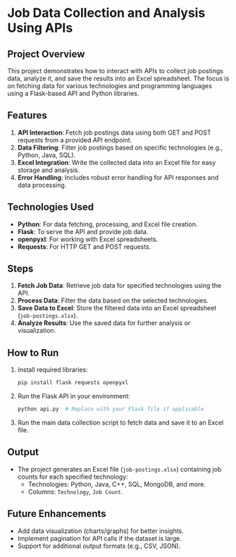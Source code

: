 

# Job Data Collection and Analysis Using APIs

## Project Overview
This project demonstrates how to interact with APIs to collect job postings data, analyze it, and save the results into an Excel spreadsheet. The focus is on fetching data for various technologies and programming languages using a Flask-based API and Python libraries.

## Features
1. **API Interaction**: Fetch job postings data using both GET and POST requests from a provided API endpoint.
2. **Data Filtering**: Filter job postings based on specific technologies (e.g., Python, Java, SQL).
3. **Excel Integration**: Write the collected data into an Excel file for easy storage and analysis.
4. **Error Handling**: Includes robust error handling for API responses and data processing.

## Technologies Used
- **Python**: For data fetching, processing, and Excel file creation.
- **Flask**: To serve the API and provide job data.
- **openpyxl**: For working with Excel spreadsheets.
- **Requests**: For HTTP GET and POST requests.

## Steps
1. **Fetch Job Data**: Retrieve job data for specified technologies using the API.
2. **Process Data**: Filter the data based on the selected technologies.
3. **Save Data to Excel**: Store the filtered data into an Excel spreadsheet (`job-postings.xlsx`).
4. **Analyze Results**: Use the saved data for further analysis or visualization.

## How to Run
1. Install required libraries:
   ```bash
   pip install flask requests openpyxl
   ```
2. Run the Flask API in your environment:
   ```python
   python api.py  # Replace with your Flask file if applicable
   ```
3. Run the main data collection script to fetch data and save it to an Excel file.

## Output
- The project generates an Excel file (`job-postings.xlsx`) containing job counts for each specified technology:
  - Technologies: Python, Java, C++, SQL, MongoDB, and more.
  - Columns: `Technology`, `Job Count`.

## Future Enhancements
- Add data visualization (charts/graphs) for better insights.
- Implement pagination for API calls if the dataset is large.
- Support for additional output formats (e.g., CSV, JSON).



